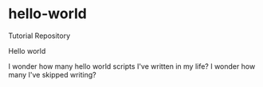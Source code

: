 # hello-world
Tutorial Repository

Hello world

I wonder how many hello world scripts I've written in my life?
I wonder how many I've skipped writing?
